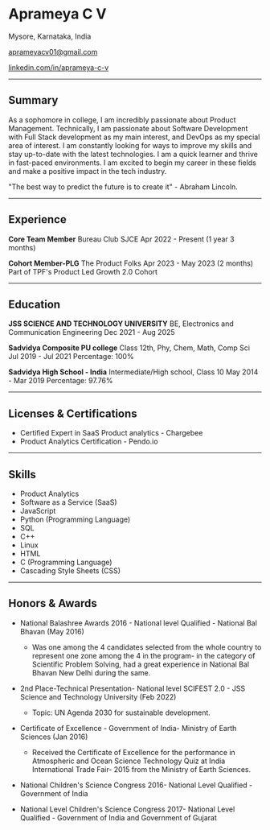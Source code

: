 # Aprameya C V

Mysore, Karnataka, India

aprameyacv01@gmail.com

[linkedin.com/in/aprameya-c-v](linkedin.com/in/aprameya-c-v)

---

## Summary

As a sophomore in college, I am incredibly passionate about Product Management. Technically, I am passionate about Software Development with Full Stack development as my main interest, and DevOps as my special area of interest. I am constantly looking for ways to improve my skills and stay up-to-date with the latest technologies. I am a quick learner and thrive in fast-paced environments. I am excited to begin my career in these fields and make a positive impact in the tech industry.

"The best way to predict the future is to create it" - Abraham Lincoln.

---

## Experience

**Core Team Member**
Bureau Club SJCE
Apr 2022 - Present (1 year 3 months)

**Cohort Member-PLG**
The Product Folks
Apr 2023 - May 2023 (2 months)
Part of TPF's Product Led Growth 2.0 Cohort

---

## Education

**JSS SCIENCE AND TECHNOLOGY UNIVERSITY**
BE, Electronics and Communication Engineering
Dec 2021 - Aug 2025

**Sadvidya Composite PU college**
Class 12th, Phy, Chem, Math, Comp Sci
Jul 2019 - Jul 2021
Percentage: 100%

**Sadvidya High School - India**
Intermediate/High school, Class 10
May 2014 - Mar 2019
Percentage: 97.76%

---

## Licenses & Certifications

- Certified Expert in SaaS Product analytics - Chargebee
- Product Analytics Certification - Pendo.io

---

## Skills

- Product Analytics
- Software as a Service (SaaS)
- JavaScript
- Python (Programming Language)
- SQL
- C++
- Linux
- HTML
- C (Programming Language)
- Cascading Style Sheets (CSS)

---

## Honors & Awards

- National Balashree Awards 2016 - National level Qualified - National Bal Bhavan (May 2016)
  - Was one among the 4 candidates selected from the whole country to represent one zone among the 4 in the program- in the category of Scientific Problem Solving, had a great experience in National Bal Bhavan New Delhi during the same.

- 2nd Place-Technical Presentation- National level SCIFEST 2.0 - JSS Science and Technology University (Feb 2022)
  - Topic: UN Agenda 2030 for sustainable development.

- Certificate of Excellence - Government of India- Ministry of Earth Sciences (Jan 2016)
  - Received the Certificate of Excellence for the performance in Atmospheric and Ocean Science Technology Quiz at India International Trade Fair- 2015 from the Ministry of Earth Sciences.

- National Children's Science Congress 2016- National Level Qualified - Government of India

- National Level Children's Science Congress 2017- National Level Qualified - Government of India and Government of Gujarat
